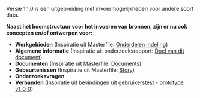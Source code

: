 
Versie 1.1.0 is een uitgebreiding met invoermogelijkheden voor andere soort data.

__Naast het boomstructuur voor het invoeren van bronnen, zijn er nu ook concepten en/of ontwerpen voor:__
* __Werkgebieden__  (Inspiratie uit Masterfile: [Onderdelen indeling](https://jorik.gitbook.io/project-blauwdruk/research_methods/masterfile#onderdelen-indeling))
* __Algemene informatie__ (Inspiratie uit onderzoeksrapport: [Doel van dit document](https://jorik.gitbook.io/project-blauwdruk/research_methods/onderzoeksrapport#indeling-onderzoeksvoorstel))
* __Documenten__  (Inspiratie uit Masterfile: [Documents](https://jorik.gitbook.io/project-blauwdruk/research_methods/masterfile#documents))
* __Gebeurtenissen__  (Inspiratie uit Masterfile: [Story](https://jorik.gitbook.io/project-blauwdruk/research_methods/masterfile#story))
* __Onderzoeksvragen__
* __Verbanden__ (Inspiratie uit [bevindingen uit gebruikerstest - prototype v1_0_0](https://jorik.gitbook.io/project-blauwdruk/ontwerpproces/input/prototype/resultaten#bevindingen))


